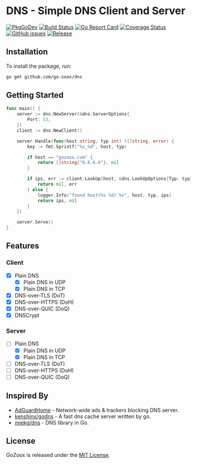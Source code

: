 # DNS - Simple DNS Client and Server

[![PkgGoDev](https://pkg.go.dev/badge/github.com/go-zoox/dns)](https://pkg.go.dev/github.com/go-zoox/dns)
[![Build Status](https://github.com/go-zoox/dns/actions/workflows/ci.yml/badge.svg?branch=master)](https://github.com/go-zoox/dns/actions/workflows/ci.yml)
[![Go Report Card](https://goreportcard.com/badge/github.com/go-zoox/dns)](https://goreportcard.com/report/github.com/go-zoox/dns)
[![Coverage Status](https://coveralls.io/repos/github/go-zoox/dns/badge.svg?branch=master)](https://coveralls.io/github/go-zoox/dns?branch=master)
[![GitHub issues](https://img.shields.io/github/issues/go-zoox/dns.svg)](https://github.com/go-zoox/dns/issues)
[![Release](https://img.shields.io/github/tag/go-zoox/dns.svg?label=Release)](https://github.com/go-zoox/dns/tags)

## Installation
To install the package, run:
```bash
go get github.com/go-zoox/dns
```

## Getting Started

```go
func main() {
	server := dns.NewServer(&dns.ServerOptions{
		Port: 53,
	})
	client := dns.NewClient()

	server.Handle(func(host string, typ int) ([]string, error) {
		key := fmt.Sprintf("%s_%d", host, typ)

		if host == "gozoox.com" {
			return []string{"6.6.6.6"}, nil
		}

		if ips, err := client.LookUp(host, &dns.LookUpOptions{Typ: typ}); err != nil {
			return nil, err
		} else {
			logger.Info("found host(%s %d) %v", host, typ, ips)
			return ips, nil
		}
	})

	server.Serve()
}
```

## Features

### Client
* [x] Plain DNS
	* [x] Plain DNS in UDP
	* [x] Plain DNS in TCP
* [x] DNS-over-TLS (DoT)
* [x] DNS-over-HTTPS (DoH)
* [x] DNS-over-QUIC (DoQ)
* [x] DNSCrypt

### Server
* [ ] Plain DNS
	* [x] Plain DNS in UDP
	* [x] Plain DNS in TCP
* [ ] DNS-over-TLS (DoT)
* [ ] DNS-over-HTTPS (DoH)
* [ ] DNS-over-QUIC (DoQ)

## Inspired By
* [AdGuardHome](https://github.com/AdguardTeam/AdGuardHome) - Network-wide ads & trackers blocking DNS server.
* [kenshinx/godns](https://github.com/kenshinx/godns) - A fast dns cache server written by go.
* [miekg/dns](https://github.com/miekg/dns) - DNS library in Go.

## License
GoZoox is released under the [MIT License](./LICENSE).
